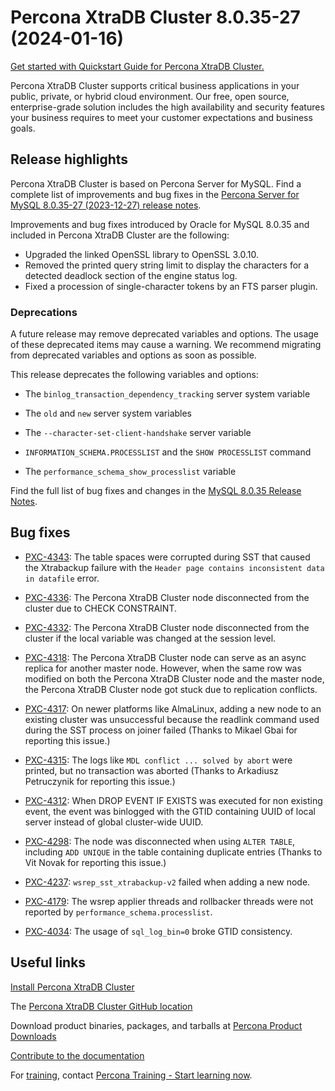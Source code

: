 # Percona XtraDB Cluster 8.0.35-27 (2024-01-16)

[Get started with Quickstart Guide for Percona XtraDB Cluster.](../quickstart-overview.md)

Percona XtraDB Cluster supports critical business applications in your public, private, or hybrid cloud environment. Our free, open source, enterprise-grade solution includes the high availability and security features your business requires to meet your customer expectations and business goals.

## Release highlights

Percona XtraDB Cluster is based on Percona Server for MySQL. Find a complete list of improvements and bug fixes in the [Percona Server for MySQL 8.0.35-27 (2023-12-27) release notes](https://docs.percona.com/percona-server/8.0/release-notes/8.0.35-27.html).

Improvements and bug fixes introduced by Oracle for MySQL 8.0.35 and included in Percona XtraDB Cluster are the following:

* Upgraded the linked OpenSSL library to OpenSSL 3.0.10.
* Removed the printed query string limit to display the characters for a detected deadlock section of the engine status log.
* Fixed a procession of single-character tokens by an FTS parser plugin.

### Deprecations

A future release may remove deprecated variables and options. The usage of these deprecated items may cause a warning. We recommend migrating from deprecated variables and options as soon as possible.

This release deprecates the following variables and options:

* The `binlog_transaction_dependency_tracking` server system variable

* The `old` and `new` server system variables

* The `--character-set-client-handshake` server variable

* `INFORMATION_SCHEMA.PROCESSLIST` and the `SHOW PROCESSLIST` command

* The `performance_schema_show_processlist` variable

Find the full list of bug fixes and changes in the [MySQL 8.0.35 Release Notes](https://dev.mysql.com/doc/relnotes/mysql/8.0/en/news-8-0-35.html).

## Bug fixes

* [PXC-4343](https://perconadev.atlassian.net/browse/PXC-4343): The table spaces were corrupted during SST that caused the Xtrabackup failure with the `Header page contains inconsistent data in datafile` error.

* [PXC-4336](https://perconadev.atlassian.net/browse/PXC-4336): The Percona XtraDB Cluster node disconnected from the cluster due to CHECK CONSTRAINT.

* [PXC-4332](https://perconadev.atlassian.net/browse/PXC-4332): The Percona XtraDB Cluster node disconnected from the cluster if the local variable was changed at the session level.

* [PXC-4318](https://perconadev.atlassian.net/browse/PXC-4318): The Percona XtraDB Cluster node can serve as an async replica for another master node. However, when the same row was modified on both the Percona XtraDB Cluster node and the master node, the Percona XtraDB Cluster node got stuck due to replication conflicts.

* [PXC-4317](https://perconadev.atlassian.net/browse/PXC-4317): On newer platforms like AlmaLinux, adding a new node to an existing cluster was unsuccessful because the readlink command used during the SST process on joiner failed (Thanks to Mikael Gbai for reporting this issue.)

* [PXC-4315](https://perconadev.atlassian.net/browse/PXC-4315): The logs like `MDL conflict ... solved by abort` were printed, but no transaction was aborted (Thanks to Arkadiusz Petruczynik for reporting this issue.)

* [PXC-4312](https://perconadev.atlassian.net/browse/PXC-4312): When DROP EVENT IF EXISTS was executed for non existing event, the event was binlogged with the GTID containing UUID of local server instead of global cluster-wide UUID.

* [PXC-4298](https://perconadev.atlassian.net/browse/PXC-4298): The node was disconnected when using `ALTER TABLE`, including `ADD UNIQUE` in the table containing duplicate entries (Thanks to Vit Novak for reporting this issue.)

* [PXC-4237](https://perconadev.atlassian.net/browse/PXC-4237): `wsrep_sst_xtrabackup-v2` failed when adding a new node.

* [PXC-4179](https://perconadev.atlassian.net/browse/PXC-4179): The wsrep applier threads and rollbacker threads were not reported by `performance_schema.processlist`.

* [PXC-4034](https://perconadev.atlassian.net/browse/PXC-4034): The usage of `sql_log_bin=0` broke GTID consistency.

## Useful links

[Install Percona XtraDB Cluster](../install-index.md)

The [Percona XtraDB Cluster GitHub location](https://github.com/percona/percona-xtradb-cluster)

Download product binaries, packages, and tarballs at [Percona Product Downloads](https://www.percona.com/downloads)

[Contribute to the documentation](https://github.com/percona/pxc-docs/blob/8.0/contributing.md)

For [training](https://www.percona.com/training), contact [Percona Training - Start learning now](https://learn.percona.com/contact-me).
